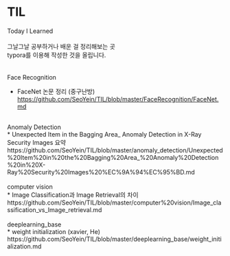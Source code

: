 # TIL
Today I Learned </br>
</br>
그날그날 공부하거나 배운 걸 정리해보는 곳 </br>
typora를 이용해 작성한 것을 올립니다. 
</br>
</br>
</br>
Face Recognition
</br>
* FaceNet 논문 정리 (중구난방) 
   https://github.com/SeoYein/TIL/blob/master/FaceRecognition/FaceNet.md</br>
</br>
Anomaly Detection
</br>
* Unexpected Item in the Bagging Area_ Anomaly Detection in X-Ray Security Images 요약 
  https://github.com/SeoYein/TIL/blob/master/anomaly_detection/Unexpected%20Item%20in%20the%20Bagging%20Area_%20Anomaly%20Detection%20in%20X-Ray%20Security%20Images%20%EC%9A%94%EC%95%BD.md </br>
</br>
computer vision 
</br>
* Image Classification과 Image Retrieval의 차이 </br>
   https://github.com/SeoYein/TIL/blob/master/computer%20vision/Image_classification_vs_Image_retrieval.md </br>
</br>
deeplearning_base 
</br>
* weight initialization (xavier, He)
   https://github.com/SeoYein/TIL/blob/master/deeplearning_base/weight_initialization.md
